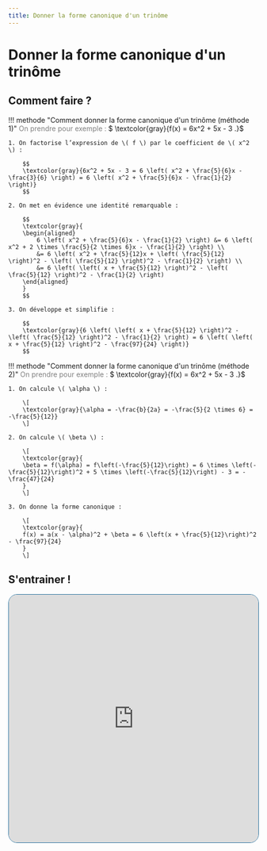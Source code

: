 ```yaml
---
title: Donner la forme canonique d'un trinôme
---
```


# Donner la forme canonique d'un trinôme

## Comment faire ?

!!! methode "Comment donner la forme canonique d'un trinôme (méthode 1)"
    <span style="color: gray;">On prendre pour exemple : </span> $ \textcolor{gray}{f(x) = 6x^2 + 5x - 3 .}$

    1. On factorise l’expression de \( f \) par le coefficient de \( x^2 \) :

        $$
        \textcolor{gray}{6x^2 + 5x - 3 = 6 \left( x^2 + \frac{5}{6}x - \frac{3}{6} \right) = 6 \left( x^2 + \frac{5}{6}x - \frac{1}{2} \right)}
        $$

    2. On met en évidence une identité remarquable :

        $$
        \textcolor{gray}{
        \begin{aligned}
            6 \left( x^2 + \frac{5}{6}x - \frac{1}{2} \right) &= 6 \left( x^2 + 2 \times \frac{5}{2 \times 6}x - \frac{1}{2} \right) \\
            &= 6 \left( x^2 + \frac{5}{12}x + \left( \frac{5}{12} \right)^2 - \left( \frac{5}{12} \right)^2 - \frac{1}{2} \right) \\
            &= 6 \left( \left( x + \frac{5}{12} \right)^2 - \left( \frac{5}{12} \right)^2 - \frac{1}{2} \right)
        \end{aligned}
        }
        $$

    3. On développe et simplifie :

        $$
        \textcolor{gray}{6 \left( \left( x + \frac{5}{12} \right)^2 - \left( \frac{5}{12} \right)^2 - \frac{1}{2} \right) = 6 \left( \left( x + \frac{5}{12} \right)^2 - \frac{97}{24} \right)}
        $$

!!! methode "Comment donner la forme canonique d'un trinôme (méthode 2)"
    <span style="color: gray;">On prendre pour exemple : </span> $ \textcolor{gray}{f(x) = 6x^2 + 5x - 3 .}$

    1. On calcule \( \alpha \) :

        \[
        \textcolor{gray}{\alpha = -\frac{b}{2a} = -\frac{5}{2 \times 6} = -\frac{5}{12}}
        \]

    2. On calcule \( \beta \) :

        \[
        \textcolor{gray}{
        \beta = f(\alpha) = f\left(-\frac{5}{12}\right) = 6 \times \left(-\frac{5}{12}\right)^2 + 5 \times \left(-\frac{5}{12}\right) - 3 = -\frac{47}{24}
        }
        \]

    3. On donne la forme canonique :

        \[
        \textcolor{gray}{
        f(x) = a(x - \alpha)^2 + \beta = 6 \left(x + \frac{5}{12}\right)^2 - \frac{97}{24}
        }
        \]

## S'entrainer !

<iframe src="https://coopmaths.fr/alea/?EEEE2e0a294917eb12d612d50f22272e13461dc313fa132b2b1614bb272e13350f1c272e132b263127b6182b2eb21db72e3627c127cb277b27c817e81336133512d20f2d29592a7617f92bab2b3e2c942a7211132baf2ada111026332bab29562dfa11110e8714c715d22b042da329530e8714d813f2139e19dd2ada002e" width="100%" height="500px" style="border: 1px solid #216C9A; border-radius:18px;" allowfullscreen></iframe>